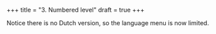 +++
title =  "3. Numbered level"
draft = true
+++

Notice there is no Dutch version, so the language menu is now limited.

